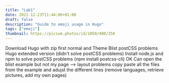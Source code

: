```yaml
---
title: "Lab1"
date: 2021-12-23T11:44:06+01:00
draft: false
description: "Guide to emoji usage in Hugo"
tags: ["emoji"]
thumbnail: https://picsum.photos/id/1050/400/250
---
```


Download Hugo with zip first normal and 
Theme Blist
postCSS problems
Hugo extended version (didn't solve postCSS problems)
Install node.js and npm to solve postCSS problems (npm install postcss-cli) OK
Can open the blist example but not my page --> layout problems
copy paste all the files from the example and adujst the different lines (remove languages, retrieve pictures, add my own pages)


